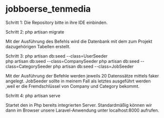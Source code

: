 # jobboerse_tenmedia 

Schritt 1:
Die Repository bitte in ihre IDE einbinden.

Schritt 2:
php artisan migrate 

Mit der Ausführung des Befehls wird die Datenbank mit dem zum Projekt dazugehörigen Tabellen erstellt.

Schritt 3:
php artisan db:seed --class=UserSeeder   
php artisan db:seed --class=CompanySeeder
php artisan db:seed --class=CategorySeeder
php artisan db:seed --class=JobSeeder

Mit der Ausführung der Befehle werden jeweils 20 Datenssätze mittels faker angelegt. 
JobSeeder sollte in meinem Fall als letztes ausgeführt werden ,weil er die Fremdschlüssel von Company und Category bekommt.

Schritt 4:
php artisan serve

Startet den in Php bereits integrierten Server. Standardmäßig können wir dann im Browser unsere Laravel-Anwendung unter localhost:8000 aufrufen.
